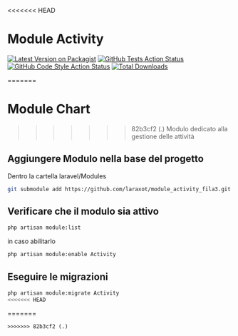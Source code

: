 <<<<<<< HEAD
# Module Activity
[![Latest Version on Packagist](https://img.shields.io/packagist/v/laraxot/module_activity_fila3.svg?style=flat-square)](https://packagist.org/packages/laraxot/module_activity_fila3)
[![GitHub Tests Action Status](https://img.shields.io/github/workflow/status/laraxot/module_activity_fila3/run-tests?label=tests)](https://github.com/laraxot/module_activity_fila3/actions?query=workflow%3Arun-tests+branch%3Amain)
[![GitHub Code Style Action Status](https://img.shields.io/github/workflow/status/laraxot/module_activity_fila3/Check%20&%20fix%20styling?label=code%20style)](https://github.com/laraxot/module_activity_fila3/actions?query=workflow%3A"Check+%26+fix+styling"+branch%3Amain)
[![Total Downloads](https://img.shields.io/packagist/dt/laraxot/module_activity_fila3.svg?style=flat-square)](https://packagist.org/packages/laraxot/module_activity_fila3)

=======
# Module Chart
>>>>>>> 82b3cf2 (.)
Modulo dedicato alla gestione delle attività

## Aggiungere Modulo nella base del progetto
Dentro la cartella laravel/Modules

```bash
git submodule add https://github.com/laraxot/module_activity_fila3.git Activity
```

## Verificare che il modulo sia attivo
```bash
php artisan module:list
```
in caso abilitarlo
```bash
php artisan module:enable Activity
```

## Eseguire le migrazioni
```bash
php artisan module:migrate Activity
<<<<<<< HEAD
```
=======
```
>>>>>>> 82b3cf2 (.)
